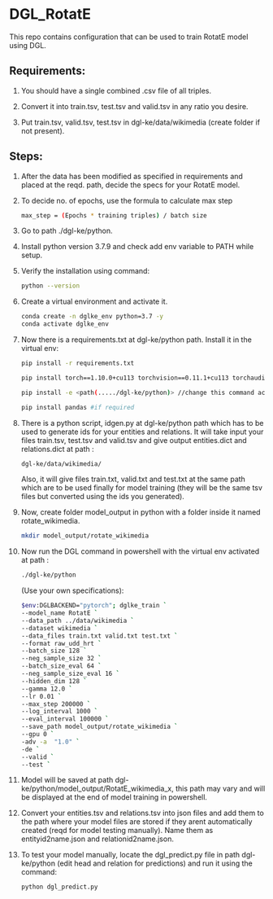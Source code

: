 # DGL_RotatE
This repo contains configuration that can be used to train RotatE model using DGL.

## Requirements:
1) You should have a single combined .csv file of all triples.

2) Convert it into train.tsv, test.tsv and valid.tsv in any ratio you desire.

3) Put train.tsv, valid.tsv, test.tsv in dgl-ke/data/wikimedia (create folder if not present).

## Steps:
1) After the data has been modified as specified in requirements and placed at the reqd. path, decide the specs for your RotatE model.

2) To decide no. of epochs, use the formula to calculate max step
   ```bash
   max_step = (Epochs * training triples) / batch size
   ```

3) Go to path ./dgl-ke/python.

4) Install python version 3.7.9 and check add env variable to PATH while setup.

5) Verify the installation using command: 
   ```bash
   python --version
   ```

6) Create a virtual environment and activate it.
   ```bash
   conda create -n dglke_env python=3.7 -y
   conda activate dglke_env
   ```

7) Now there is a requirements.txt at dgl-ke/python path. Install it in the virtual env:
   ```bash
   pip install -r requirements.txt
   ```
   ```bash
   pip install torch==1.10.0+cu113 torchvision==0.11.1+cu113 torchaudio==0.10.0+cu113 -f https://download.pytorch.org/whl/torch_stable.html
   ```
   ```bash
   pip install -e <path(...../dgl-ke/python)> //change this command acc to your current path ending with dgl-ke/python
   ```
   ```bash
   pip install pandas #if required
   ```

8) There is a python script, idgen.py at dgl-ke/python path which has to be used to generate ids for your entities and relations. It will take input your files train.tsv, test.tsv and valid.tsv and give output entities.dict and relations.dict at path :
    ```bash
    dgl-ke/data/wikimedia/
    ``` 
    Also, it will give files train.txt, valid.txt and test.txt at the same path which are to be used finally for model training (they will be the same tsv files but converted using the ids you generated).

9) Now, create folder model_output in python with a folder inside it named rotate_wikimedia.
   ```bash
   mkdir model_output/rotate_wikimedia
   ```

10) Now run the DGL command in powershell with the virtual env activated at path :
    ```bash
    ./dgl-ke/python 
    ```
    (Use your own specifications):
      ```bash
      $env:DGLBACKEND="pytorch"; dglke_train `
      --model_name RotatE `
      --data_path ../data/wikimedia `
      --dataset wikimedia `
      --data_files train.txt valid.txt test.txt `
      --format raw_udd_hrt `
      --batch_size 128 `
      --neg_sample_size 32 `
      --batch_size_eval 64 `
      --neg_sample_size_eval 16 `
      --hidden_dim 128 `
      --gamma 12.0 `
      --lr 0.01 `
      --max_step 200000 `
      --log_interval 1000 `
      --eval_interval 100000 `
      --save_path model_output/rotate_wikimedia `
      --gpu 0 `
      -adv -a  "1.0" `
      -de `
      --valid `
      --test `
      ```
11) Model will be saved at path dgl-ke/python/model_output/RotatE_wikimedia_x, this path may vary and will be displayed at the end of model training in powershell.

12) Convert your entities.tsv and relations.tsv into json files and add them to the path where your model files are stored if they arent automatically created (reqd for model testing manually). Name them as entityid2name.json and relationid2name.json.

13) To test your model manually, locate the dgl_predict.py file in path dgl-ke/python (edit head and relation for predictions) and run it using the command:
    ```bash
    python dgl_predict.py
    ```
 
